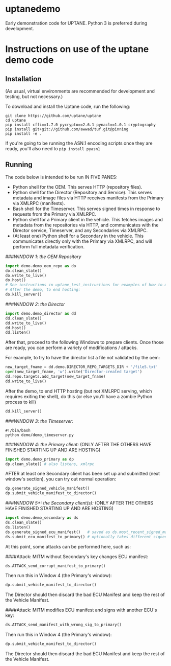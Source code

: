 # uptanedemo
Early demonstration code for UPTANE. Python 3 is preferred during development.

# Instructions on use of the uptane demo code
## Installation
(As usual, virtual environments are recommended for development and testing, but not necessary.)

To download and install the Uptane code, run the following:
```
git clone https://github.com/uptane/uptane
cd uptane
pip install cffi==1.7.0 pycrypto==2.6.1 pynacl==1.0.1 cryptography
pip install git+git://github.com/awwad/tuf.git@pinning
pip install -e .
```

If you're going to be running the ASN.1 encoding scripts once they are ready, you'll also need to `pip install pyasn1`


## Running
The code below is intended to be run IN FIVE PANES:
- Python shell for the OEM. This serves HTTP (repository files).
- Python shell for the Director (Repository and Service). This serves metadata and image files via HTTP receives manifests from the Primary via XMLRPC (manifests).
- Bash shell for the Timeserver. This serves signed times in response to requests from the Primary via XMLRPC.
- Python shell for a Primary client in the vehicle. This fetches images and metadata from the repositories via HTTP, and communicates with the Director service, Timeserver, and any Secondaries via XMLRPC.
- (At least one) Python shell for a Secondary in the vehicle. This communicates directly only with the Primary via XMLRPC, and will perform full metadata verification.


###*WINDOW 1: the OEM Repository*
```python
import demo.demo_oem_repo as do
do.clean_slate()
do.write_to_live()
do.host()
# See instructions in uptane_test_instructions for examples of how to manipulate further.
# After the demo, to end hosting:
do.kill_server()
```


###*WINDOW 2: the Director*
```python
import demo.demo_director as dd
dd.clean_slate()
dd.write_to_live()
dd.host()
dd.listen()
```

After that, proceed to the following Windows to prepare clients.
Once those are ready,  you can perform a variety of modifications / attacks.

For example, to try to have the director list a file not validated by the oem:
```python
new_target_fname = dd.demo.DIRECTOR_REPO_TARGETS_DIR + '/file5.txt'
open(new_target_fname, 'w').write('Director-created target')
dd.repo.targets.add_target(new_target_fname)
dd.write_to_live()
```

After the demo, to end HTTP hosting (but not XMLRPC serving, which requires
exiting the shell), do this (or else you'll have a zombie Python process to kill)
```python
dd.kill_server()
```


###*WINDOW 3: the Timeserver:*
```shell
#!/bin/bash
python demo/demo_timeserver.py
```

###*WINDOW 4: the Primary client:*
(ONLY AFTER THE OTHERS HAVE FINISHED STARTING UP AND ARE HOSTING)
```python
import demo.demo_primary as dp
dp.clean_slate() # also listens, xmlrpc
```
AFTER at least one Secondary client has been set up and submitted
(next window's section), you can try out normal operation:
```python
dp.generate_signed_vehicle_manifest()
dp.submit_vehicle_manifest_to_director()
```


###*WINDOW 5+: the Secondary client(s):*
(ONLY AFTER THE OTHERS HAVE FINISHED STARTING UP AND ARE HOSTING)
```python
import demo.demo_secondary as ds
ds.clean_slate()
ds.listen()
ds.generate_signed_ecu_manifest()   # saved as ds.most_recent_signed_manifest
ds.submit_ecu_manifest_to_primary() # optionally takes different signed manifest
```

At this point, some attacks can be performed here, such as:

####Attack: MITM without Secondary's key changes ECU manifest:
```python
ds.ATTACK_send_corrupt_manifest_to_primary()
```
Then run this in Window 4 (the Primary's window):
```python
dp.submit_vehicle_manifest_to_director()
```
The Director should then discard the bad ECU Manifest and keep the rest of the Vehicle Manifest.

####Attack: MITM modifies ECU manifest and signs with another ECU's key:
```python
ds.ATTACK_send_manifest_with_wrong_sig_to_primary()
```
Then run this in Window 4 (the Primary's window):
```python
dp.submit_vehicle_manifest_to_director()
```
The Director should then discard the bad ECU Manifest and keep the rest of the Vehicle Manifest.

